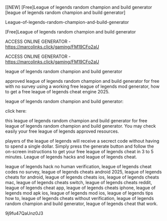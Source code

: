 [[NEW] [Free]League of legends random champion and build generator [league of legends random champion and build generator]

League-of-legends-random-champion-and-build-generator

[Free]League of legends random champion and build generator

ACCESS ONLINE GENERATOR - https://marcolinks.click/gaming/FM19CFo2aU

ACCESS ONLINE GENERATOR - https://marcolinks.click/gaming/FM19CFo2aU

league of legends random champion and build generator

approved league of legends random champion and build generator for free with no survey using a working free league of legends mod generator, how to get a free league of legends cheat engine 2025.

league of legends random champion and build generator:

click here:

this league of legends random champion and build generator for free league of legends random champion and build generator. You may check easily your free league of legends approved resources.

players of the league of legends will receive a secrect code without having to spend a single dollar. Simply press the generate button and follow the on-screen instructions to get your free league of legends cheat in 3 to 5 minutes. League of legends hacks and league of legends cheat.

league of legends hack no human verification, league of legends cheat codes no survey, league of legends cheats android 2025, league of legends cheats for android, league of legends cheats ios, league of legends cheats mac, league of legends cheats switch, league of legends cheats reddit, league of legends cheat app, league of legends cheats iphone, league of legends mod apk ios, league of legends mod ios, league of legends tips how to, league of legends cheats without verification, league of legends random champion and build generator, league of legends cheat that work.

9j9fu47QaUnz0J3

